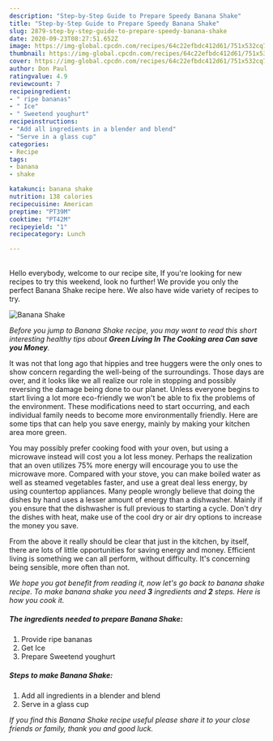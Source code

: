 ```yaml
---
description: "Step-by-Step Guide to Prepare Speedy Banana Shake"
title: "Step-by-Step Guide to Prepare Speedy Banana Shake"
slug: 2879-step-by-step-guide-to-prepare-speedy-banana-shake
date: 2020-09-23T08:27:51.652Z
image: https://img-global.cpcdn.com/recipes/64c22efbdc412d61/751x532cq70/banana-shake-recipe-main-photo.jpg
thumbnail: https://img-global.cpcdn.com/recipes/64c22efbdc412d61/751x532cq70/banana-shake-recipe-main-photo.jpg
cover: https://img-global.cpcdn.com/recipes/64c22efbdc412d61/751x532cq70/banana-shake-recipe-main-photo.jpg
author: Don Paul
ratingvalue: 4.9
reviewcount: 7
recipeingredient:
- " ripe bananas"
- " Ice"
- " Sweetend youghurt"
recipeinstructions:
- "Add all ingredients in a blender and blend"
- "Serve in a glass cup"
categories:
- Recipe
tags:
- banana
- shake

katakunci: banana shake 
nutrition: 138 calories
recipecuisine: American
preptime: "PT39M"
cooktime: "PT42M"
recipeyield: "1"
recipecategory: Lunch

---
```

<br>
Hello everybody, welcome to our recipe site, If you're looking for new recipes to try this weekend, look no further! We provide you only the perfect Banana Shake recipe here. We also have wide variety of recipes to try.
<br>


![Banana Shake](https://img-global.cpcdn.com/recipes/64c22efbdc412d61/751x532cq70/banana-shake-recipe-main-photo.jpg)

<i>Before you jump to Banana Shake recipe, you may want to read this short interesting healthy tips about 
<strong>Green Living In The Cooking area Can save you Money</strong>.</i>
</br>

It was not that long ago that hippies and tree huggers were the only ones to show concern regarding the well-being of the surroundings. Those days are over, and it looks like we all realize our role in stopping and possibly reversing the damage being done to our planet. Unless everyone begins to start living a lot more eco-friendly we won't be able to fix the problems of the environment. These modifications need to start occurring, and each individual family needs to become more environmentally friendly. Here are some tips that can help you save energy, mainly by making your kitchen area more green.

You may possibly prefer cooking food with your oven, but using a microwave instead will cost you a lot less money. Perhaps the realization that an oven utilizes 75% more energy will encourage you to use the microwave more. Compared with your stove, you can make boiled water as well as steamed vegetables faster, and use a great deal less energy, by using countertop appliances. Many people wrongly believe that doing the dishes by hand uses a lesser amount of energy than a dishwasher. Mainly if you ensure that the dishwasher is full previous to starting a cycle. Don't dry the dishes with heat, make use of the cool dry or air dry options to increase the money you save.

From the above it really should be clear that just in the kitchen, by itself, there are lots of little opportunities for saving energy and money. Efficient living is something we can all perform, without difficulty. It's concerning being sensible, more often than not.


<i>We hope you got benefit from reading it, now let's go back to banana shake recipe. To make banana shake you need <strong>3</strong> ingredients and <strong>2</strong> steps. Here is how you cook it.
</i>

##### The ingredients needed to prepare Banana Shake:

1. Provide  ripe bananas
1. Get  Ice
1. Prepare  Sweetend youghurt


##### Steps to make Banana Shake:

1. Add all ingredients in a blender and blend
1. Serve in a glass cup


<i>If you find this Banana Shake recipe useful please share it to your close friends or family, thank you and good luck.</i>
